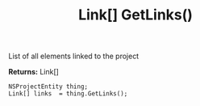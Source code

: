 ﻿---
uid: crmscript_ref_NSProjectEntity_GetLinks
title: Link[] GetLinks()
intellisense: NSProjectEntity.GetLinks
keywords: NSProjectEntity, GetLinks
so.topic: reference
---

List of all elements linked to the project

**Returns:** Link[]


```crmscript
NSProjectEntity thing;
Link[] links  = thing.GetLinks();
```


